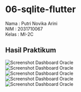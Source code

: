 # 06-sqlite-flutter

Nama : Putri Novika Arini <br>
NIM : 2031710067 <br>
Kelas : MI-2C <br>

## Hasil Praktikum

![Screenshot Dashboard Oracle](assets/images/1.jpg)
<br>
![Screenshot Dashboard Oracle](assets/images/2.jpg)
<br>
![Screenshot Dashboard Oracle](assets/images/3.jpg)
<br>
![Screenshot Dashboard Oracle](assets/images/4.jpg)
<br>
![Screenshot Dashboard Oracle](assets/images/5.jpg)
<br>
